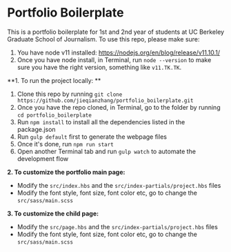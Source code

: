# Portfolio Boilerplate

This is a portfolio boilerplate for 1st and 2nd year of students at UC Berkeley Graduate School of Journalism. To use this repo, please make sure: 

1. You have node v11 installed: https://nodejs.org/en/blog/release/v11.10.1/ 
2. Once you have node install, in Terminal, run `node --version` to make sure you have the right version, something like `v11.TK.TK`. 

**1. To run the project locally: **
1. Clone this repo by running `git clone https://github.com/jieqianzhang/portfolio_boilerplate.git`
2. Once you have the repo cloned, in Terminal, go to the folder by running `cd portfolio_boilerplate`
3. Run `npm install` to install all the dependencies listed in the package.json
4. Run `gulp default` first to generate the webpage files
5. Once it's done, run `npm run start`
6. Open another Terminal tab and run `gulp watch` to automate the development flow

**2. To customize the portfolio main page:**
- Modify the `src/index.hbs` and the `src/index-partials/project.hbs` files
- Modify the font style, font size, font color etc, go to change the `src/sass/main.scss`

**3. To customize the child page:**
- Modify the `src/page.hbs` and the `src/index-partials/project.hbs` files
- Modify the font style, font size, font color etc, go to change the `src/sass/main.scss`